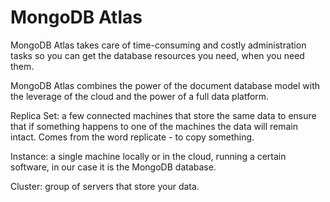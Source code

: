 # MongoDB Atlas

MongoDB Atlas takes care of time-consuming and costly administration tasks so you can get the database resources you need, when you need them.

MongoDB Atlas combines the power of the document database model with the leverage of the cloud and the power of a full data platform. 


Replica Set: a few connected machines that store the same data to ensure that if something happens to one of the machines the data will remain intact. Comes from the word replicate - to copy something.

Instance: a single machine locally or in the cloud, running a certain software, in our case it is the MongoDB database.

Cluster: group of servers that store your data.